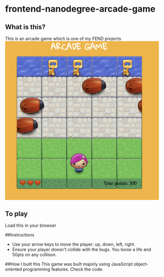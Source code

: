 frontend-nanodegree-arcade-game
===============================

## What is this? 
This is an arcade game which is one of my FEND projects
![snippet](images/arcade.png)

## To play
Load this in your browser

##Instructions
* Use your arrow keys to move the player: up, down, left, right. 
* Ensure your player doesn't collide with the bugs. You loose a life and 50pts on any collison.

##How I built this
This game was built majorly using JavaScript object-oriented programming features. Check the code.